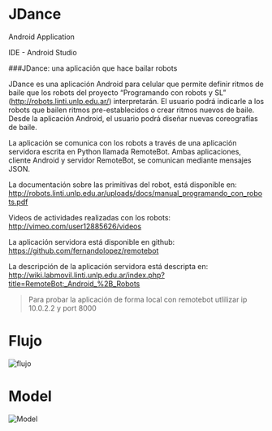 JDance
======

Android Application

IDE - Android Studio

###JDance: una aplicación que hace bailar robots 


JDance es una aplicación Android para celular que permite definir ritmos de baile que los robots del proyecto 
“Programando con robots y SL” (http://robots.linti.unlp.edu.ar/) interpretarán. 
El usuario podrá indicarle a los robots que bailen ritmos pre-establecidos o crear ritmos nuevos de baile. 
Desde la aplicación Android, el usuario podrá diseñar nuevas coreografías de baile.

La aplicación se comunica con los robots a través de una aplicación servidora escrita en Python llamada 
RemoteBot. Ambas aplicaciones, cliente Android y servidor RemoteBot, se comunican mediante mensajes 
JSON.

La documentación sobre las primitivas del robot, está disponible en: 
http://robots.linti.unlp.edu.ar/uploads/docs/manual_programando_con_robots.pdf

Videos de actividades realizadas con los robots: 
http://vimeo.com/user12885626/videos 
 
La aplicación servidora está disponible en github: https://github.com/fernandolopez/remotebot
 
La descripción de la aplicación servidora está descripta en: 
http://wiki.labmovil.linti.unlp.edu.ar/index.php?title=RemoteBot:_Android_%2B_Robots 

>Para probar la aplicación de forma local con remotebot utlilizar ip 10.0.2.2 y port 8000

Flujo
======
![flujo](https://lh5.googleusercontent.com/WuIjQgagqLl9HqWhYQABfn65f_Rghqov4ro0SZBWKVpMdLhSP-fK3jweCnuVx5jsD6fkNABSZW4)

Model
=====
![Model](https://lh6.googleusercontent.com/m1iBANUPzRMr_A7zBikxRqcGhmWSiPk68iudPRSzoXrFO9vocdkG7nprNRr6nRudEPz164qUN_8)

